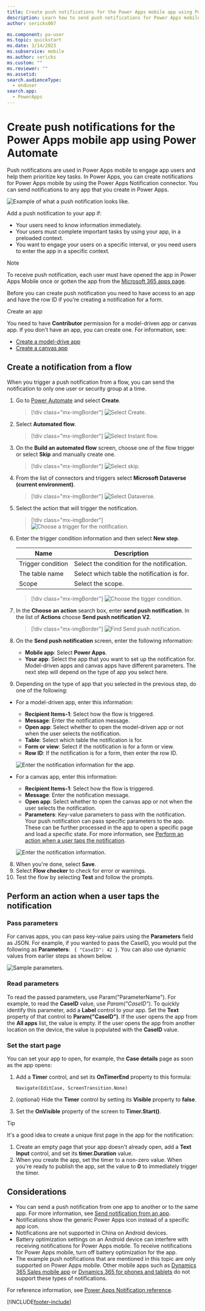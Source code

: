```yaml
---
title: Create push notifications for the Power Apps mobile app using Power Automate
description: Learn how to send push notifications for Power Apps mobile.
author: sericks007

ms.component: pa-user
ms.topic: quickstart
ms.date: 3/14/2023
ms.subservice: mobile
ms.author: sericks
ms.custom: ""
ms.reviewer: ""
ms.assetid: 
search.audienceType: 
  - enduser
search.app: 
  - PowerApps
---
```


# Create push notifications for the Power Apps mobile app using Power Automate


Push notifications are used in Power Apps mobile to engage app users and help them prioritize key tasks. In Power Apps, you can create notifications for Power Apps mobile by using the Power Apps Notification connector. You can send notifications to any app that you create in Power Apps. 
 
![Example of what a push notification looks like.](media/sample-notification.gif)

Add a push notification to your app if:

* Your users need to know information immediately.
* Your users must complete important tasks by using your app, in a preloaded context.
* You want to engage your users on a specific interval, or you need users to enter the app in a specific context.

> [!NOTE]
> To receive push notification, each user must have opened the app in Power Apps Mobile once or gotten the app from the [Microsoft 365 apps page](https://www.office.com/apps).

Before you can create push notification you need to have access to an app and have the row ID if you're creating a notification for a form.

Create an app

You need to have **Contributor** permission for a model-driven app or canvas app. If you don't have an app, you can create one. For information, see:

- [Create a model-drive app](../maker/model-driven-apps/build-first-model-driven-app.md#create-your-model-driven-app)
- [Create a canvas app](../maker/canvas-apps/get-started-test-drive.md)
     
## Create a notification from a flow

When you trigger a push notification from a flow, you can send the notification to only one user or security group at a time.

1. Go to [Power Automate](https://make.powerautomate.com) and select **Create**.

   > [!div class="mx-imgBorder"] 
   > ![Select Create.](media/create-notification.png)

2. Select **Automated flow**.

   > [!div class="mx-imgBorder"] 
   > ![Select Instant flow.](media/create-notification-step2.png)

3. On the **Build an automated flow** screen, choose one of the flow trigger or select **Skip** and manually create one.

   > [!div class="mx-imgBorder"] 
   > ![Select skip.](media/create-notification-step3.png)
   
   
 4. From the list of connectors and triggers select **Microsoft Dataverse (current environment)**.  
 
    > [!div class="mx-imgBorder"] 
    > ![Select Dataverse.](media/create-notification-step4.png)
    
 5. Select the action that will trigger the notification. 
 
    > [!div class="mx-imgBorder"] 
    > ![Choose a trigger for the notification.](media/create-notification-step5.png)
    
    
 6. Enter the trigger condition information and then select **New step**.  
 
    | Name | Description |
    | --- | --- |
    | Trigger condition |Select the condition for the notification. |
    | The table name |Select which table the notification is for. |
    | Scope |Select the scope. |
 
    > [!div class="mx-imgBorder"] 
    > ![Choose the tigger condition.](media/create-notification-step6.png)
 
7. In the **Choose an action** search box, enter **send push notification**. In the list of **Actions** choose **Send push notification V2**.
 
    > [!div class="mx-imgBorder"] 
    > ![Find Send push notification.](media/create-notification-step7.png)
 
 
 6. On the **Send push notification** screen, enter the following information:
 
 	- **Mobile app**: Select **Power Apps**.
	- **Your app**: Select the app that you want to set up the notification for. Model-driven apps and canvas apps have different parameters. The next step will depend on the type of app you select here.
	
 7. Depending on the type of app that you selected in the previous step, do one of the following:
 
 - For a model-driven app, enter this information:
 
      - **Recipient Items-1**: Select how the flow is triggered.
      - **Message**: Enter the notification message.
      - **Open app**: Select whether to open the model-driven app or not when the user selects the notification.
      - **Table**: Select which table the notification is for.
      - **Form or view**: Select if the notification is for a form or view.
      - **Row ID**: If the notification is for a form, then enter the row ID.

      ![Enter the notification information for the app.](media/modelapp-info.png)

- For a canvas app, enter this information: 
    
     - **Recipient Items-1**: Select how the flow is triggered.
     - **Message**: Enter the notification message.
     - **Open app**: Select whether to open the canvas app or not when the user selects the notification.
     - **Parameters**: Key-value parameters to pass with the notification. Your push notification can pass specific parameters to the app. These can be further processed in the app to open a specific page and load a specific state. For more information, see [Perform an action when a user taps the notification](power-apps-mobile-notification.md#perform-an-action-when-a-user-taps-the-notification).
	 
     ![Enter the notification information.](media/canvasapp-info.png)
	
8. When you're done, select **Save**. 
9. Select **Flow checker** to check for error or warnings.
10. Test the flow by selecting **Test** and follow the prompts. 

## Perform an action when a user taps the notification

### Pass parameters

For canvas apps, you can pass key-value pairs using the **Parameters** field as JSON. For example, if you wanted to pass the CaseID, you would put the following as **Parameters**:
` { "CaseID": 42 }`. You can also use dynamic values from earlier steps as shown below.

![Sample parameters.](media/para-image.png)

### Read parameters

To read the passed parameters, use Param("ParameterName"). For example, to read the **CaseID** value, use *Param("CaseID")*. To quickly identify this parameter, add a **Label** control to your app. Set the **Text** property of that control to **Param("CaseID")**. If the user opens the app from the **All apps** list, the value is empty. If the user opens the app from another location on the device, the value is populated with the **CaseID** value.

### Set the start page

You can set your app to open, for example, the **Case details** page as soon as the app opens:

1. Add a **Timer** control, and set its **OnTimerEnd** property to this formula:

    `Navigate(EditCase, ScreenTransition.None)`

1. (optional) Hide the **Timer** control by setting its **Visible** property to **false**.

1. Set the **OnVisible** property of the screen to **Timer.Start()**.

> [!TIP]
> It's a good idea to create a unique first page in the app for the notification:
> 
> 1. Create an empty page that your app doesn't already open, add a **Text Input** control, and set its **timer.Duration** value.
> 2. When you create the app, set the timer to a non-zero value. When you're ready to publish the app, set the value to **0** to immediately trigger the timer.


## Considerations

* You can send a push notification from one app to another or to the same app. For more information, see [Send notification from an app](../maker/canvas-apps/add-notifications.md).
* Notifications show the generic Power Apps icon instead of a specific app icon.
* Notifications are not supported in China on Android devices.
* Battery optimization settings on an Android device can interfere with receiving notifications for Power Apps mobile. To receive notifications for Power Apps mobile, turn off battery optimization for the app.
* The example push notifications that are mentioned in this topic are only supported on Power Apps mobile. Other mobile apps such as  [Dynamics 365 Sales mobile app](/dynamics365/sales/sales-mobile/use-sales-mobile-app) or [Dynamics 365 for phones and tablets](/dynamics365/mobile-app/overview) do not support these types of notifications.


For reference information, see [Power Apps Notification reference](/connectors/powerappsnotification/).




[!INCLUDE[footer-include](../includes/footer-banner.md)]
